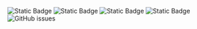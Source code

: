 ![Static Badge](https://img.shields.io/badge/blacklists-60-000000) ![Static Badge](https://img.shields.io/badge/blacklisted-2836618-cc0000) ![Static Badge](https://img.shields.io/badge/whitelisted-2245-00CC00) ![Static Badge](https://img.shields.io/badge/streaming_blacklist-28107-000000) ![GitHub issues](https://img.shields.io/github/issues/fabriziosalmi/blacklists)
